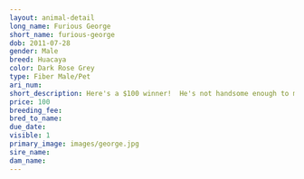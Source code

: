 ```yaml
---
layout: animal-detail
long_name: Furious George
short_name: furious-george
dob: 2011-07-28
gender: Male
breed: Huacaya
color: Dark Rose Grey
type: Fiber Male/Pet
ari_num: 
short_description: Here's a $100 winner!  He's not handsome enough to make babies for us, but he's a nice boy and would make a great 4-H project or lawnmower. 
price: 100
breeding_fee: 
bred_to_name: 
due_date: 
visible: 1
primary_image: images/george.jpg
sire_name: 
dam_name: 
---
```

